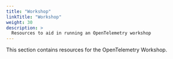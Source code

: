```yaml
---
title: "Workshop"
linkTitle: "Workshop"
weight: 30
description: >
  Resources to aid in running an OpenTelemetry workshop
---
```


This section contains resources for the OpenTelemetry Workshop.
